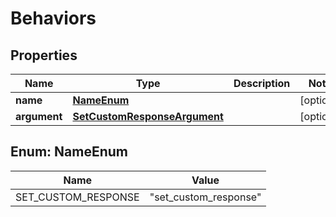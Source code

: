 

# Behaviors


## Properties

| Name | Type | Description | Notes |
|------------ | ------------- | ------------- | -------------|
|**name** | [**NameEnum**](#NameEnum) |  |  [optional] |
|**argument** | [**SetCustomResponseArgument**](SetCustomResponseArgument.md) |  |  [optional] |



## Enum: NameEnum

| Name | Value |
|---- | -----|
| SET_CUSTOM_RESPONSE | &quot;set_custom_response&quot; |



